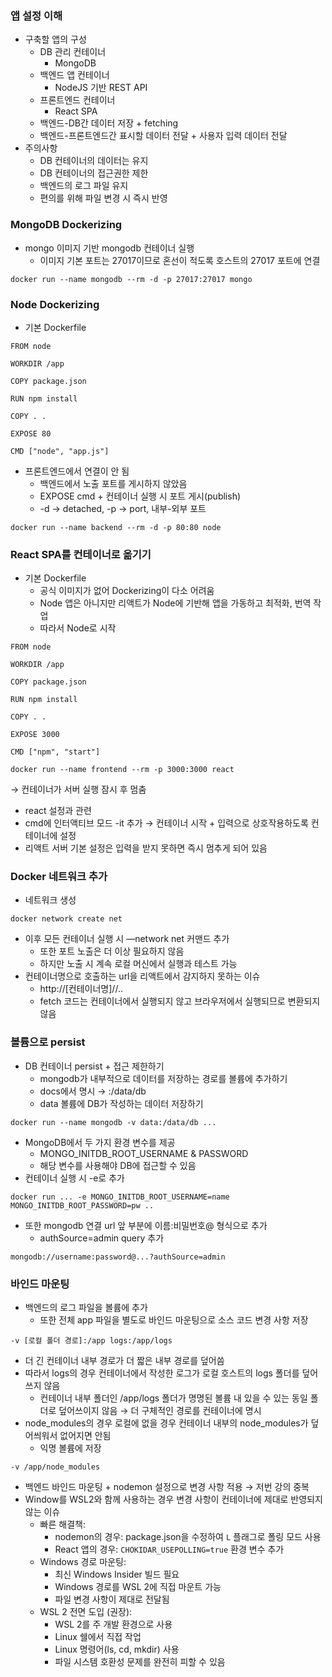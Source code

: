 ### 앱 설정 이해

- 구축할 앱의 구성
    - DB 관리 컨테이너
        - MongoDB
    - 백엔드 앱 컨테이너
        - NodeJS 기반 REST API
    - 프론트엔드 컨테이너
        - React SPA
    - 백엔드-DB간 데이터 저장 + fetching
    - 백엔드-프론트엔드간 표시할 데이터 전달 + 사용자 입력 데이터 전달
- 주의사항
    - DB 컨테이너의 데이터는 유지
    - DB 컨테이너의 접근권한 제한
    - 백엔드의 로그 파일 유지
    - 편의를 위해 파일 변경 시 즉시 반영

### MongoDB Dockerizing

- mongo 이미지 기반 mongodb 컨테이너 실행
    - 이미지 기본 포트는 27017이므로 혼선이 적도록 호스트의 27017 포트에 연결

```docker
docker run --name mongodb --rm -d -p 27017:27017 mongo
```

### Node Dockerizing

- 기본 Dockerfile

```docker
FROM node

WORKDIR /app

COPY package.json

RUN npm install

COPY . .

EXPOSE 80

CMD ["node", "app.js"]
```

- 프론트엔드에서 연결이 안 됨
    - 백엔드에서 노출 포트를 게시하지 않았음
    - EXPOSE cmd + 컨테이너 실행 시 포트 게시(publish)
    - -d → detached, -p → port, 내부-외부 포트

```docker
docker run --name backend --rm -d -p 80:80 node
```

### React SPA를 컨테이너로 옮기기

- 기본 Dockerfile
    - 공식 이미지가 없어 Dockerizing이 다소 어려움
    - Node 앱은 아니지만 리액트가 Node에 기반해 앱을 가동하고 최적화, 번역 작업
    - 따라서 Node로 시작

```docker
FROM node

WORKDIR /app

COPY package.json

RUN npm install

COPY . .

EXPOSE 3000

CMD ["npm", "start"]
```

```docker
docker run --name frontend --rm -p 3000:3000 react
```

→ 컨테이너가 서버 실행 잠시 후 멈춤

- react 설정과 관련
- cmd에 인터액티브 모드 -it  추가 → 컨테이너 시작 + 입력으로 상호작용하도록 컨테이너에 설정
- 리액트 서버 기본 설정은 입력을 받지 못하면 즉시 멈추게 되어 있음

### Docker 네트워크 추가

- 네트워크 생성

```docker
docker network create net 
```

- 이후 모든 컨테이너 실행 시 —network net 커맨드 추가
    - 또한 포트 노출은 더 이상 필요하지 않음
    - 하지만 노출 시 계속 로컬 머신에서 실행과 테스트 가능
- 컨테이너명으로 호출하는 url을 리액트에서 감지하지 못하는 이슈
    - http://[컨테이너명]//..
    - fetch 코드는 컨테이너에서 실행되지 않고 브라우저에서 실행되므로 변환되지 않음

### 볼륨으로 persist

- DB 컨테이너 persist + 접근 제한하기
    - mongodb가 내부적으로 데이터를 저장하는 경로를 볼륨에 추가하기
    - docs에서 명시 → :/data/db
    - data 볼륨에 DB가 작성하는 데이터 저장하기

```docker
docker run --name mongodb -v data:/data/db ...
```

- MongoDB에서 두 가지 환경 변수를 제공
    - MONGO_INITDB_ROOT_USERNAME & PASSWORD
    - 해당 변수를 사용해야 DB에 접근할 수 있음
- 컨테이너 실행 시 -e로 추가

```docker
docker run ... -e MONGO_INITDB_ROOT_USERNAME=name MONGO_INITDB_ROOT_PASSWORD=pw ..
```

- 또한 mongodb 연결 url 앞 부분에 이름:비밀번호@ 형식으로 추가
    - authSource=admin query 추가

```docker
mongodb://username:password@...?authSource=admin
```

### 바인드 마운팅

- 백엔드의 로그 파일을 볼륨에 추가
    - 또한 전체 app 파일을 별도로 바인드 마운팅으로 소스 코드 변경 사항 저장

```docker
-v [로컬 폴더 경로]:/app logs:/app/logs
```

- 더 긴 컨테이너 내부 경로가 더 짧은 내부 경로를 덮어씀
- 따라서 logs의 경우 컨테이너에서 작성한 로그가 로컬 호스트의 logs 폴더를 덮어쓰지 않음
    - 컨테이너 내부 폴더인 /app/logs 폴더가 명명된 볼륨 내 있을 수 있는 동일 폴더로 덮어쓰이지 않음 → 더 구체적인 경로를 컨테이너에 명시
- node_modules의 경우 로컬에 없을 경우 컨테이너 내부의 node_modules가 덮어씌워서 없어지면 안됨
    - 익명 볼륨에 저장

```docker
-v /app/node_modules
```

- 백엔드 바인드 마운팅 + nodemon 설정으로 변경 사항 적용 → 저번 강의 중복
- Window를 WSL2와  함께 사용하는 경우 변경 사항이 컨테이너에 제대로 반영되지 않는 이슈
    - 빠른 해결책:
        - nodemon의 경우: package.json을 수정하여 `L` 플래그로 폴링 모드 사용
        - React 앱의 경우: `CHOKIDAR_USEPOLLING=true` 환경 변수 추가
    - Windows 경로 마운팅:
        - 최신 Windows Insider 빌드 필요
        - Windows 경로를 WSL 2에 직접 마운트 가능
        - 파일 변경 사항이 제대로 전달됨
    - WSL 2 전면 도입 (권장):
        - WSL 2를 주 개발 환경으로 사용
        - Linux 쉘에서 직접 작업
        - Linux 명령어(ls, cd, mkdir) 사용
        - 파일 시스템 호환성 문제를 완전히 피할 수 있음

